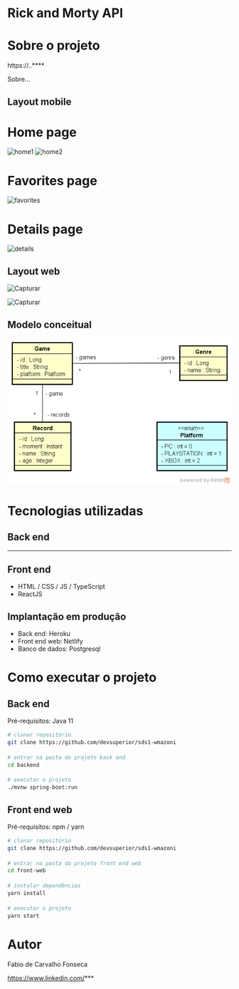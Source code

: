 # Rick and Morty API 

# Sobre o projeto

https://..****

Sobre...

## Layout mobile
# Home page
![home1](https://github.com/FabioCFonseca/caseGreenAcesso/assets/108895922/60c931cd-38a5-4127-b7e8-45c0d8c5ef62)
![home2](https://github.com/FabioCFonseca/caseGreenAcesso/assets/108895922/21044901-0ad7-401a-8cac-ca51878c15c1)

# Favorites page
![favorites](https://github.com/FabioCFonseca/caseGreenAcesso/assets/108895922/d7d1ee39-dc27-414a-89ae-20391da7c21e)

# Details page
![details](https://github.com/FabioCFonseca/caseGreenAcesso/assets/108895922/ea99dc14-b58e-46c7-8ce9-bae376e257e8)

## Layout web
![Capturar](https://github.com/FabioCFonseca/caseGreenAcesso/assets/108895922/fed0f580-e8ca-4f8d-aa04-05b2c18a7efc)

![Capturar](https://github.com/FabioCFonseca/caseGreenAcesso/assets/108895922/0f5d0f62-3f51-41ad-817a-d9e3bad32d41)

## Modelo conceitual
![Modelo Conceitual](https://github.com/acenelio/assets/raw/main/sds1/modelo-conceitual.png)

# Tecnologias utilizadas
## Back end
***
## Front end
- HTML / CSS / JS / TypeScript
- ReactJS
## Implantação em produção
- Back end: Heroku
- Front end web: Netlify
- Banco de dados: Postgresql

# Como executar o projeto

## Back end
Pré-requisitos: Java 11

```bash
# clonar repositório
git clone https://github.com/devsuperior/sds1-wmazoni

# entrar na pasta do projeto back end
cd backend

# executar o projeto
./mvnw spring-boot:run
```

## Front end web
Pré-requisitos: npm / yarn

```bash
# clonar repositório
git clone https://github.com/devsuperior/sds1-wmazoni

# entrar na pasta do projeto front end web
cd front-web

# instalar dependências
yarn install

# executar o projeto
yarn start
```

# Autor

Fabio de Carvalho Fonseca

https://www.linkedin.com/***
